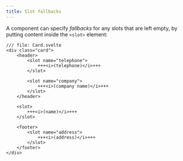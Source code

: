```yaml
---
title: Slot fallbacks
---
```


A component can specify _fallbacks_ for any slots that are left empty, by putting content inside the `<slot>` element:

```svelte
/// file: Card.svelte
<div class="card">
	<header>
		<slot name="telephone">
			+++<i>(telephone)</i>+++
		</slot>

		<slot name="company">
			+++<i>(company name)</i>+++
		</slot>
	</header>

	<slot>
		+++<i>(name)</i>+++
	</slot>

	<footer>
		<slot name="address">
			+++<i>(address)</i>+++
		</slot>
	</footer>
</div>
```
